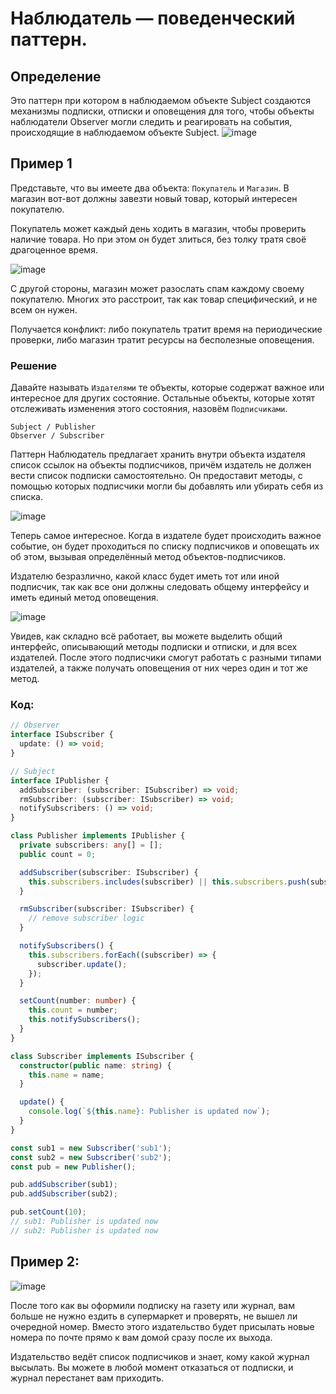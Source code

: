 # Наблюдатель —  поведенческий паттерн.
## Определение
Это паттерн при котором в наблюдаемом объекте Subject создаются механизмы подписки, отписки и оповещения для того, чтобы объекты наблюдатели Observer могли следить и реагировать на события, происходящие в наблюдаемом объекте Subject.
![image](https://radioprog.ru/uploads/media/articles/0001/06/fa410a58a5b06165b1e9510b455cf43c495b6324.png)

## Пример 1
Представьте, что вы имеете два объекта: `Покупатель` и `Магазин`. В магазин вот-вот должны завезти новый товар, который интересен покупателю.

Покупатель может каждый день ходить в магазин, чтобы проверить наличие товара. Но при этом он будет злиться, без толку тратя своё драгоценное время.

![image](https://radioprog.ru/uploads/media/articles/0001/06/6aea5488bd6c4b6fdf80ab14544963391b328497.png)

С другой стороны, магазин может разослать спам каждому своему покупателю. Многих это расстроит, так как товар специфический, и не всем он нужен.

Получается конфликт: либо покупатель тратит время на периодические проверки, либо магазин тратит ресурсы на бесполезные оповещения.

### Решение
Давайте называть `Издателями` те объекты, которые содержат важное или интересное для других состояние. Остальные объекты, которые хотят отслеживать изменения этого состояния, назовём `Подписчиками`.

```
Subject / Publisher 
Observer / Subscriber
```

Паттерн Наблюдатель предлагает хранить внутри объекта издателя список ссылок на объекты подписчиков, причём издатель не должен вести список подписки самостоятельно. Он предоставит методы, с помощью которых подписчики могли бы добавлять или убирать себя из списка.

![image](https://radioprog.ru/uploads/media/articles/0001/06/3bd13129cebf1bca55947d023270254cdc2db4a8.png)

Теперь самое интересное. Когда в издателе будет происходить важное событие, он будет проходиться по списку подписчиков и оповещать их об этом, вызывая определённый метод объектов-подписчиков.

Издателю безразлично, какой класс будет иметь тот или иной подписчик, так как все они должны следовать общему интерфейсу и иметь единый метод оповещения.

![image](https://radioprog.ru/uploads/media/articles/0001/06/b9de96441d0d5c807a1f804233a7d5738499aab8.png)

Увидев, как складно всё работает, вы можете выделить общий интерфейс, описывающий методы подписки и отписки, и для всех издателей. После этого подписчики смогут работать с разными типами издателей, а также получать оповещения от них через один и тот же метод.

### Код:

```ts
// Observer
interface ISubscriber {
  update: () => void;
}

// Subject
interface IPublisher {
  addSubscriber: (subscriber: ISubscriber) => void;
  rmSubscriber: (subscriber: ISubscriber) => void;
  notifySubscribers: () => void;
}

class Publisher implements IPublisher {
  private subscribers: any[] = [];
  public count = 0;

  addSubscriber(subscriber: ISubscriber) {
    this.subscribers.includes(subscriber) || this.subscribers.push(subscriber);
  }

  rmSubscriber(subscriber: ISubscriber) {
    // remove subscriber logic
  }

  notifySubscribers() {
    this.subscribers.forEach((subscriber) => {
      subscriber.update();
    });
  }

  setCount(number: number) {
    this.count = number;
    this.notifySubscribers();
  }
}

class Subscriber implements ISubscriber {
  constructor(public name: string) {
    this.name = name;
  }

  update() {
    console.log(`${this.name}: Publisher is updated now`);
  }
}

const sub1 = new Subscriber('sub1');
const sub2 = new Subscriber('sub2');
const pub = new Publisher();

pub.addSubscriber(sub1);
pub.addSubscriber(sub2);

pub.setCount(10);
// sub1: Publisher is updated now
// sub2: Publisher is updated now

```

## Пример 2:

![image](https://radioprog.ru/uploads/media/articles/0001/06/eec4187142fe1f958212d5fb648c3e6cf82704cf.png)

После того как вы оформили подписку на газету или журнал, вам больше не нужно ездить в супермаркет и проверять, не вышел ли очередной номер. Вместо этого издательство будет присылать новые номера по почте прямо к вам домой сразу после их выхода.

Издательство ведёт список подписчиков и знает, кому какой журнал высылать. Вы можете в любой момент отказаться от подписки, и журнал перестанет вам приходить.
